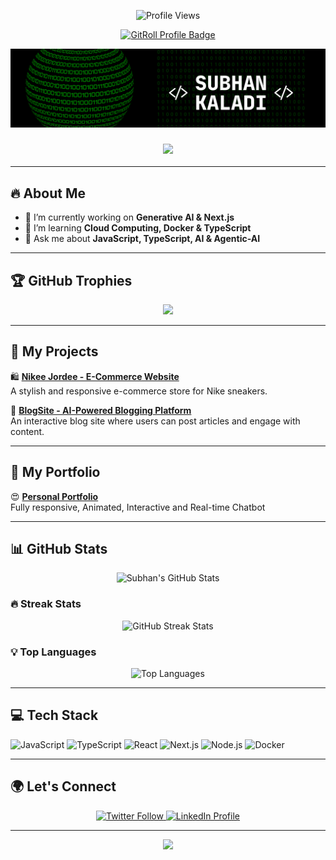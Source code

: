


<p align="center">
  <img src="https://komarev.com/ghpvc/?username=subhankaladi&color=blue" alt="Profile Views" />
</p>

<div align="center">
  <a href="https://gitroll.io/profile/ubh88IFNyy4fgd1BRSWq3uN7ubOC3" target="_blank"><img src="https://gitroll.io/profile/ubh88IFNyy4fgd1BRSWq3uN7ubOC3" alt="GitRoll Profile Badge"/></a>
</div>

<p align="center">
  <img src="https://github.com/subhankaladi/subhankaladi/blob/main/subhanbanner.png" alt="Banner" />
</p>

<h3 align="center">
  <img src="https://readme-typing-svg.herokuapp.com?font=Fira+Code&size=24&pause=1000&color=00FF00&center=true&vCenter=true&width=435&lines=Python+Expert;AI+Enthusiast;Full+Stack+Developer" />
</h3>

---

## 🔥 About Me  
- 🔭 I’m currently working on **Generative AI & Next.js**  
- 🌱 I’m learning **Cloud Computing, Docker & TypeScript**  
- 💬 Ask me about **JavaScript, TypeScript, AI & Agentic-AI**  

---

## 🏆 GitHub Trophies  
<p align="center">
  <img src="https://github-profile-trophy.vercel.app/?username=subhankaladi&theme=algolia&no-frame=true&no-bg=true&margin-w=15" />
</p>

---

## 🚀 My Projects  
🛍️ [**Nikee Jordee - E-Commerce Website**](https://nikeejordee.vercel.app/)  
A stylish and responsive e-commerce store for Nike sneakers.  

📝 [**BlogSite - AI-Powered Blogging Platform**](https://blogsite-with-sanity.vercel.app/)  
An interactive blog site where users can post articles and engage with content.  

---

## 📂 My Portfolio  
😍 [**Personal Portfolio**](https://subhankaladi.vercel.app/)  
Fully responsive, Animated, Interactive and Real-time Chatbot

---

## 📊 GitHub Stats  
<p align="center">
  <img src="https://github-readme-stats.vercel.app/api?username=subhankaladi&show_icons=true&theme=algolia&cache_seconds=86400" alt="Subhan's GitHub Stats" />
</p>

### 🔥 Streak Stats  
<p align="center">
  <img src="https://streak-stats.demolab.com/?user=subhankaladi&theme=algolia" alt="GitHub Streak Stats" />
</p>

### 💡 Top Languages  
<p align="center">
  <img src="https://github-readme-stats.vercel.app/api/top-langs/?username=subhankaladi&layout=compact&theme=algolia" alt="Top Languages" />
</p>

---

## 💻 Tech Stack  
![JavaScript](https://img.shields.io/badge/JavaScript-F7DF1E?style=for-the-badge&logo=javascript&logoColor=black)
![TypeScript](https://img.shields.io/badge/TypeScript-3178C6?style=for-the-badge&logo=typescript&logoColor=white)
![React](https://img.shields.io/badge/React-61DAFB?style=for-the-badge&logo=react&logoColor=black)
![Next.js](https://img.shields.io/badge/Next.js-000000?style=for-the-badge&logo=nextdotjs&logoColor=white)
![Node.js](https://img.shields.io/badge/Node.js-339933?style=for-the-badge&logo=nodedotjs&logoColor=white)
![Docker](https://img.shields.io/badge/Docker-2496ED?style=for-the-badge&logo=docker&logoColor=white)

---

## 🌍 Let's Connect  
<p align="center">
  <a href="https://twitter.com/subhankaladi15">
    <img src="https://img.shields.io/twitter/follow/subhankaladi?style=social" alt="Twitter Follow" />
  </a>
  <a href="https://linkedin.com/in/subhankaladi">
    <img src="https://img.shields.io/badge/LinkedIn-Connect-blue?style=for-the-badge&logo=linkedin" alt="LinkedIn Profile" />
  </a>
</p>

---

<p align="center">
  <img src="https://media.giphy.com/media/QTfX9Ejfra3ZmNxh6B/giphy.gif" width="300px">
</p>
